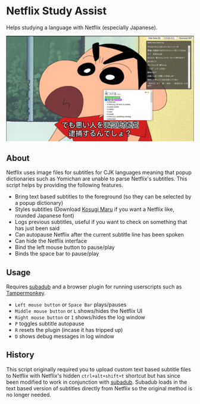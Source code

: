# Netflix Study Assist
Helps studying a language with Netflix (especially Japanese).

![screenshot](screenshot.jpg)

## About
Netflix uses image files for subtitles for CJK languages meaning that popup dictionaries such as Yomichan are unable to parse Netflix's subtitles. This script helps by providing the following features.

- Bring text based subtitles to the foreground (so they can be selected by a popup dictionary)
- Styles subtitles (Download [Kosugi Maru](https://fonts.google.com/specimen/Kosugi+Maru) if you want a Netflix like, rounded Japanese font)
- Logs previous subtitles, useful if you want to check on something that has just been said
- Can autopause Netflix after the current subtitle line has been spoken
- Can hide the Netflix interface
- Bind the left mouse button to pause/play
- Binds the space bar to pause/play

## Usage
Requires [subadub](https://github.com/rsimmons/subadub) and a browser plugin for running userscripts such as [Tampermonkey](https://www.tampermonkey.net).

- `Left mouse button` or `Space Bar` plays/pauses
- `Middle mouse button` or `L` shows/hides the Netflix UI
- `Right mouse button` or `I` shows/hides the log window
- `P` toggles subtitle autopause
- `R` resets the plugin (incase it has tripped up)
- `D` shows debug messages in log window

## History
This script originally required you to upload custom text based subtitle files to Netflix with Netflix's hidden `ctrl+alt+shift+t` shortcut but has since been modified to work in conjunction with [subadub](https://github.com/rsimmons/subadub). Subadub loads in the text based version of subtitles directly from Netflix so the original method is no longer needed.
